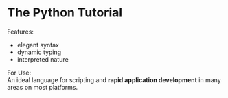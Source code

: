 The Python Tutorial
===
Features:   
* elegant syntax
* dynamic typing
* interpreted nature  

For Use:   
An ideal language for scripting and **rapid application development** in many areas on most platforms.
